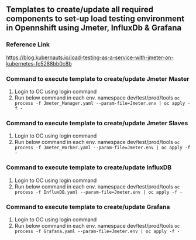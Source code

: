 ## Templates to create/update all required components to set-up load testing environment in Opennshift using Jmeter, InfluxDb & Grafana

### Reference Link
https://blog.kubernauts.io/load-testing-as-a-service-with-jmeter-on-kubernetes-fc5288bb0c8b


### Command to execute template to create/update Jmeter Master
1) Login to OC using login command
2) Run below command in each env. namespace dev/test/prod/tools
   ``oc process -f Jmeter_Manager.yaml --param-file=Jmeter.env | oc apply -f -``

### Command to execute template to create/update Jmeter Slaves
1) Login to OC using login command
2) Run below command in each env. namespace dev/test/prod/tools
   ``oc process -f Jmeter_Worker.yaml --param-file=Jmeter.env | oc apply -f -``

### Command to execute template to create/update InfluxDB
1) Login to OC using login command
2) Run below command in each env. namespace dev/test/prod/tools
   ``oc process -f InfluxDB.yaml --param-file=Jmeter.env | oc apply -f -``

### Command to execute template to create/update Grafana
1) Login to OC using login command
2) Run below command in each env. namespace dev/test/prod/tools
   ``oc process -f Grafana.yaml --param-file=Jmeter.env | oc apply -f -``


